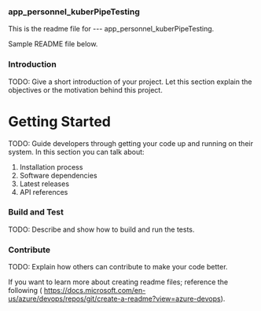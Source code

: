 ### app_personnel_kuberPipeTesting ###
This is the readme file for --- app_personnel_kuberPipeTesting.

Sample README file below.


### Introduction ###
TODO: Give a short introduction of your project. Let this section explain the objectives or the motivation behind this project.

# Getting Started
TODO: Guide developers through getting your code up and running on their system. In this section you can talk about:
1.	Installation process
2.	Software dependencies
3.	Latest releases
4.	API references

### Build and Test ###
TODO: Describe and show how to build and run the tests.

### Contribute ###
TODO: Explain how others can contribute to make your code better.

If you want to learn more about creating readme files; reference the following ( https://docs.microsoft.com/en-us/azure/devops/repos/git/create-a-readme?view=azure-devops).

